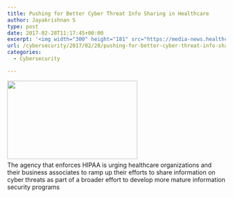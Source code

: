 ```yaml
---
title: Pushing for Better Cyber Threat Info Sharing in Healthcare
author: Jayakrishnan S
type: post
date: 2017-02-28T11:17:45+00:00
excerpt: '<img width="300" height="181" src="https://media-news.healthcareguys.com/wp-content/uploads/2017/02/Pushing_fo_1488280666-300x181.jpg" class="attachment-medium size-medium wp-post-image" alt="" style="display: block; margin-bottom: 5px; clear:both;max-width: 100%;" srcset="https://media-news.healthcareguys.com/wp-content/uploads/2017/02/Pushing_fo_1488280666-300x181.jpg 300w, https://media-news.healthcareguys.com/wp-content/uploads/2017/02/Pushing_fo_1488280666-100x60.jpg 100w, https://media-news.healthcareguys.com/wp-content/uploads/2017/02/Pushing_fo_1488280666.jpg 860w" sizes="(max-width: 300px) 100vw, 300px" />The agency that enforces HIPAA is urging healthcare organizations and their business associates to ramp up their efforts to share information on cyber threats as part of a broader effort to develop more mature information security programs '
url: /cybersecurity/2017/02/28/pushing-for-better-cyber-threat-info-sharing-in-healthcare/
categories:
  - Cybersecurity

---
```

<img width="300" height="181" src="https://media-news.healthcareguys.com/wp-content/uploads/2017/02/Pushing_fo_1488280666-300x181.jpg" class="attachment-medium size-medium wp-post-image" alt="" style="display: block; margin-bottom: 5px; clear:both;max-width: 100%;" srcset="https://media-news.healthcareguys.com/wp-content/uploads/2017/02/Pushing_fo_1488280666-300x181.jpg 300w, https://media-news.healthcareguys.com/wp-content/uploads/2017/02/Pushing_fo_1488280666-100x60.jpg 100w, https://media-news.healthcareguys.com/wp-content/uploads/2017/02/Pushing_fo_1488280666.jpg 860w" sizes="(max-width: 300px) 100vw, 300px" />The agency that enforces HIPAA is urging healthcare organizations and their business associates to ramp up their efforts to share information on cyber threats as part of a broader effort to develop more mature information security programs